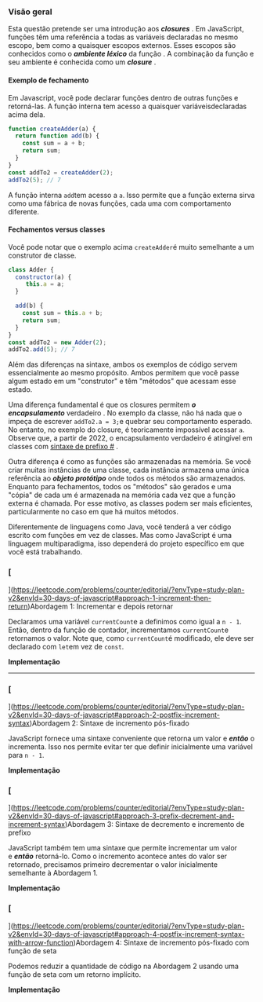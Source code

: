 
### Visão geral

Esta questão pretende ser uma introdução aos _**closures**_ . Em JavaScript, funções têm uma referência a todas as variáveis ​​declaradas no mesmo escopo, bem como a quaisquer escopos externos. Esses escopos são conhecidos como o _**ambiente léxico**_ da função . A combinação da função e seu ambiente é conhecida como um _**closure**_ .

#### Exemplo de fechamento

Em Javascript, você pode declarar funções dentro de outras funções e retorná-las. A função interna tem acesso a quaisquer variáveis ​​declaradas acima dela.

```javascript
function createAdder(a) {
  return function add(b) {
    const sum = a + b;
    return sum;
  }
}
const addTo2 = createAdder(2);
addTo2(5); // 7
```

A função interna `add`tem acesso a `a`. Isso permite que a função externa sirva como uma fábrica de novas funções, cada uma com comportamento diferente.

#### Fechamentos versus classes

Você pode notar que o exemplo acima `createAdder`é muito semelhante a um construtor de classe.

```javascript
class Adder {
  constructor(a) {
     this.a = a;
  }

  add(b) {
    const sum = this.a + b;
    return sum;
  }
}
const addTo2 = new Adder(2);
addTo2.add(5); // 7
```

Além das diferenças na sintaxe, ambos os exemplos de código servem essencialmente ao mesmo propósito. Ambos permitem que você passe algum estado em um "construtor" e têm "métodos" que acessam esse estado.

Uma diferença fundamental é que os closures permitem _**o encapsulamento**_ verdadeiro . No exemplo da classe, não há nada que o impeça de escrever `addTo2.a = 3;`e quebrar seu comportamento esperado. No entanto, no exemplo do closure, é teoricamente impossível acessar `a`. Observe que, a partir de 2022, o encapsulamento verdadeiro é atingível em classes com [sintaxe de prefixo #](https://developer.mozilla.org/en-US/docs/Web/JavaScript/Reference/Classes/Private_class_fields) .

Outra diferença é como as funções são armazenadas na memória. Se você criar muitas instâncias de uma classe, cada instância armazena uma única referência ao _**objeto protótipo**_ onde todos os métodos são armazenados. Enquanto para fechamentos, todos os "métodos" são gerados e uma "cópia" de cada um é armazenada na memória cada vez que a função externa é chamada. Por esse motivo, as classes podem ser mais eficientes, particularmente no caso em que há muitos métodos.

Diferentemente de linguagens como Java, você tenderá a ver código escrito com funções em vez de classes. Mas como JavaScript é uma linguagem multiparadigma, isso dependerá do projeto específico em que você está trabalhando.

### [

](https://leetcode.com/problems/counter/editorial/?envType=study-plan-v2&envId=30-days-of-javascript#approach-1-increment-then-return)Abordagem 1: Incrementar e depois retornar

Declaramos uma variável `currentCount`e a definimos como igual a `n - 1`. Então, dentro da função de contador, incrementamos `currentCount`e retornamos o valor. Note que, como `currentCount`é modificado, ele deve ser declarado com `let`em vez de `const`.

**Implementação**

---

### [

](https://leetcode.com/problems/counter/editorial/?envType=study-plan-v2&envId=30-days-of-javascript#approach-2-postfix-increment-syntax)Abordagem 2: Sintaxe de incremento pós-fixado

JavaScript fornece uma sintaxe conveniente que retorna um valor e _**então**_ o incrementa. Isso nos permite evitar ter que definir inicialmente uma variável para `n - 1`.

**Implementação**

### [

](https://leetcode.com/problems/counter/editorial/?envType=study-plan-v2&envId=30-days-of-javascript#approach-3-prefix-decrement-and-increment-syntax)Abordagem 3: Sintaxe de decremento e incremento de prefixo

JavaScript também tem uma sintaxe que permite incrementar um valor e _**então**_ retorná-lo. Como o incremento acontece antes do valor ser retornado, precisamos primeiro decrementar o valor inicialmente semelhante à Abordagem 1.

**Implementação**

### [

](https://leetcode.com/problems/counter/editorial/?envType=study-plan-v2&envId=30-days-of-javascript#approach-4-postfix-increment-syntax-with-arrow-function)Abordagem 4: Sintaxe de incremento pós-fixado com função de seta

Podemos reduzir a quantidade de código na Abordagem 2 usando uma função de seta com um retorno implícito.

**Implementação**
